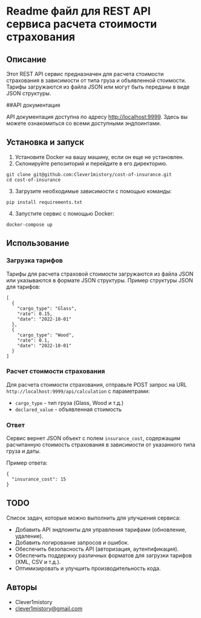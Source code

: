 
# Readme файл для REST API сервиса расчета стоимости страхования

## Описание

Этот REST API сервис предназначен для расчета стоимости страхования в зависимости от типа груза и объявленной стоимости. Тарифы загружаются из файла JSON или могут быть переданы в виде JSON структуры.

##API документация

API документация доступна по адресу [http://localhost:9999](http://localhost:9999). Здесь вы можете ознакомиться со всеми доступными эндпоинтами.

## Установка и запуск

1. Установите Docker на вашу машину, если он еще не установлен.
2. Склонируйте репозиторий и перейдите в его директорию.

```
git clone git@github.com:Clever1mistory/cost-of-insurance.git
cd cost-of-insurance
```

3. Загрузите необходимые зависимости с помощью команды:

```
pip install requirements.txt
```

4. Запустите сервис с помощью Docker:

```
docker-compose up
```

## Использование

### Загрузка тарифов

Тарифы для расчета страховой стоимости загружаются из файла JSON или указываются в формате JSON структуры. Пример структуры JSON для тарифов:

```
[
  {
    "cargo_type": "Glass",
    "rate": 0.15,
    "date": "2022-10-01"
  },
  {
    "cargo_type": "Wood",
    "rate": 0.1,
    "date": "2022-10-01"
  }
]
```

### Расчет стоимости страхования

Для расчета стоимости страхования, отправьте POST запрос на URL `http://localhost:9999/api/calculation` с параметрами:

- `cargo_type` - тип груза (Glass, Wood и т.д.)
- `declared_value` - объявленная стоимость

### Ответ

Сервис вернет JSON объект с полем `insurance_cost`, содержащим расчитанную стоимость страхования в зависимости от указанного типа груза и даты.

Пример ответа:

```
{
  "insurance_cost": 15
}
```

## TODO

Список задач, которые можно выполнить для улучшения сервиса:

- Добавить API эндпоинты для управления тарифами (обновление, удаление).
- Добавить логирование запросов и ошибок.
- Обеспечить безопасность API (авторизация, аутентификация).
- Обеспечить поддержку различных форматов для загрузки тарифов (XML, CSV и т.д.).
- Оптимизировать и улучшить производительность кода.

## Авторы

- Clever1mistory
- clever1mistory@gmail.com

